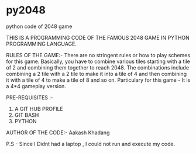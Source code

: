 # py2048
python code of 2048 game

THIS IS A PROGRAMMING CODE OF THE FAMOUS 2048 GAME IN PYTHON PROGRAMMING LANGUAGE.


RULES OF THE GAME:-
There are no stringent rules or how to play schemes for this game. Basically, you have to combine various tiles starting with a tile of 2 and combining them together to reach 2048. The combinations include combining a 2 tile with a 2 tile to make it into a tile of 4 and then combining it with a tile of 4 to make a tile of 8 and so on.
Particulary for this game - It is a 4*4 gameplay version.

PRE-REQUISITES :- 
1. A GIT HUB PROFILE
2. GIT BASH 
3. PYTHON 



AUTHOR OF THE CODE:- Aakash Khadang





P.S - Since I Didnt had a laptop , I could not run and execute my code.
